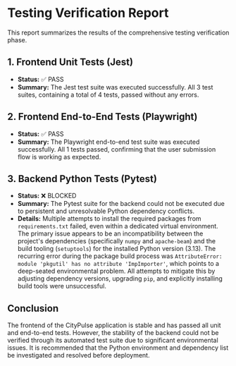 # Testing Verification Report

This report summarizes the results of the comprehensive testing verification phase.

## 1. Frontend Unit Tests (Jest)

*   **Status:** ✅ PASS
*   **Summary:** The Jest test suite was executed successfully. All 3 test suites, containing a total of 4 tests, passed without any errors.

## 2. Frontend End-to-End Tests (Playwright)

*   **Status:** ✅ PASS
*   **Summary:** The Playwright end-to-end test suite was executed successfully. All 1 tests passed, confirming that the user submission flow is working as expected.

## 3. Backend Python Tests (Pytest)

*   **Status:** ❌ BLOCKED
*   **Summary:** The Pytest suite for the backend could not be executed due to persistent and unresolvable Python dependency conflicts.
*   **Details:** Multiple attempts to install the required packages from `requirements.txt` failed, even within a dedicated virtual environment. The primary issue appears to be an incompatibility between the project's dependencies (specifically `numpy` and `apache-beam`) and the build tooling (`setuptools`) for the installed Python version (3.13). The recurring error during the package build process was `AttributeError: module 'pkgutil' has no attribute 'ImpImporter'`, which points to a deep-seated environmental problem. All attempts to mitigate this by adjusting dependency versions, upgrading `pip`, and explicitly installing build tools were unsuccessful.

## Conclusion

The frontend of the CityPulse application is stable and has passed all unit and end-to-end tests. However, the stability of the backend could not be verified through its automated test suite due to significant environmental issues. It is recommended that the Python environment and dependency list be investigated and resolved before deployment.